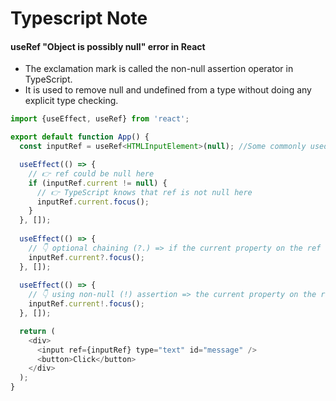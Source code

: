 # Typescript Note

#### useRef "Object is possibly null" error in React
- The exclamation mark is called the non-null assertion operator in TypeScript. 
- It is used to remove null and undefined from a type without doing any explicit type checking.

```js
import {useEffect, useRef} from 'react';

export default function App() {
  const inputRef = useRef<HTMLInputElement>(null); //Some commonly used types are: HTMLInputElement, HTMLButtonElement, HTMLAnchorElement, HTMLImageElement , HTMLTextAreaElement, HTMLDivElement etc.

  useEffect(() => {
    // 👉️ ref could be null here
    if (inputRef.current != null) {
      // 👉️ TypeScript knows that ref is not null here
      inputRef.current.focus();
    }
  }, []);
  
  useEffect(() => {
    // 👇️ optional chaining (?.) => if the current property on the ref stores a null value, the operator would short-circuit returning undefined instead of try to call the focus() method on an undefined value and cause a runtime error.
    inputRef.current?.focus();
  }, []);
  
  useEffect(() => {
    // 👇️ using non-null (!) assertion => the current property on the ref object does not store a null or an undefined value so TypeScript doesn't perform any checks to make sure the property is not nullish.
    inputRef.current!.focus();
  }, []);

  return (
    <div>
      <input ref={inputRef} type="text" id="message" />
      <button>Click</button>
    </div>
  );
}
```
